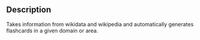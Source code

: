 ## Description

Takes information from wikidata and wikipedia and automatically generates flashcards in a given domain or area.